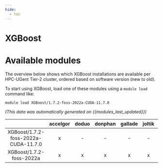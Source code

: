 ```yaml
---
hide:
  - toc
---
```


XGBoost
=======

# Available modules


The overview below shows which XGBoost installations are available per HPC-UGent Tier-2 cluster, ordered based on software version (new to old).

To start using XGBoost, load one of these modules using a `module load` command like:

```shell
module load XGBoost/1.7.2-foss-2022a-CUDA-11.7.0
```

*(This data was automatically generated on {{modules_last_updated}})*  

| |accelgor|doduo|donphan|gallade|joltik|shinx|skitty|
| :---: | :---: | :---: | :---: | :---: | :---: | :---: | :---: |
|XGBoost/1.7.2-foss-2022a-CUDA-11.7.0|x|-|-|-|-|-|-|
|XGBoost/1.7.2-foss-2022a|x|x|x|x|x|-|-|
